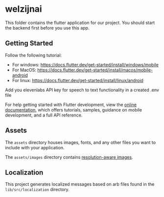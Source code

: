 # welzijnai

This folder contains the flutter application for our project. You should start the backend first before you use this app.

## Getting Started

Follow the following tutorial:
- For windows: https://docs.flutter.dev/get-started/install/windows/mobile
- For MacOS: https://docs.flutter.dev/get-started/install/macos/mobile-android
- For linux: https://docs.flutter.dev/get-started/install/linux/android

Add you elevenlabs API key for speech to text functionality in a created .env file

For help getting started with Flutter development, view the
[online documentation](https://flutter.dev/docs), which offers tutorials,
samples, guidance on mobile development, and a full API reference.

## Assets

The `assets` directory houses images, fonts, and any other files you want to
include with your application.

The `assets/images` directory contains [resolution-aware
images](https://flutter.dev/docs/development/ui/assets-and-images#resolution-aware).

## Localization

This project generates localized messages based on arb files found in
the `lib/src/localization` directory.

